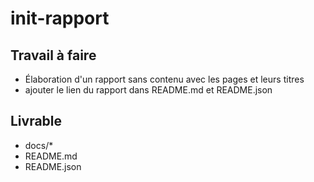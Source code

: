 # init-rapport


## Travail à faire

- Élaboration d'un rapport sans contenu avec les pages et leurs titres
- ajouter le lien du rapport dans README.md et README.json


## Livrable

- docs/*
- README.md
- README.json
